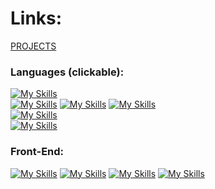 # Links:

[PROJECTS](https://github.com/ProjectBOSZ)

### Languages (clickable): 

[![My Skills](https://skillicons.dev/icons?i=c,cpp&theme=dark)](https://github.com/C-CppBOSZ) \
[![My Skills](https://skillicons.dev/icons?i=cs&theme=dark)](https://github.com/CsBOSZ)
[![My Skills](https://skillicons.dev/icons?i=java&theme=dark)](https://github.com/JavaBOSZ)
[![My Skills](https://skillicons.dev/icons?i=kotlin&theme=dark)](https://github.com/KotlinBOSZ) \
[![My Skills](https://skillicons.dev/icons?i=dart,flutter&theme=dark)](https://github.com/Dart-FlutterBOSZ) \
[![My Skills](https://skillicons.dev/icons?i=rust&theme=dark)](https://github.com/RustBOSZ)

### Front-End:

[![My Skills](https://skillicons.dev/icons?i=javascript&theme=dark)](https://github.com/JavaScriptBOSZ)
[![My Skills](https://skillicons.dev/icons?i=vue&theme=dark)](https://github.com/VueBOSZ)
[![My Skills](https://skillicons.dev/icons?i=react&theme=dark)](https://github.com/ReactBOSZ)
[![My Skills](https://skillicons.dev/icons?i=angular&theme=dark)](https://github.com/AngularBOSZ)

